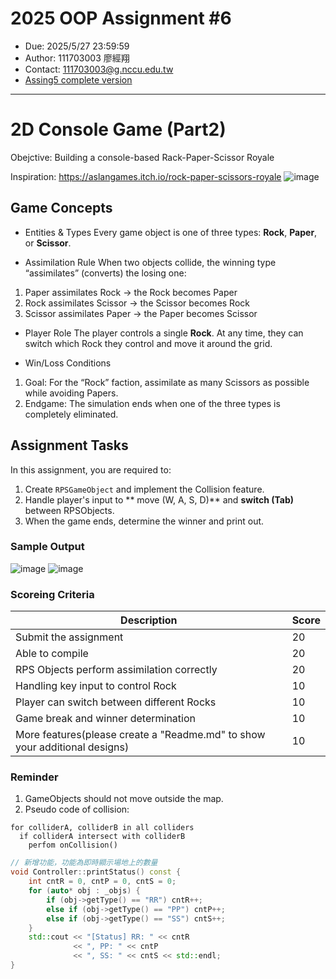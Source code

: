 # 2025 OOP Assignment #6
- Due: 2025/5/27 23:59:59
- Author: 111703003 廖經翔
- Contact: 111703003@g.nccu.edu.tw
- [Assing5 complete version](https://github.com/oopnccucs/25-assign5-complete)
---


# 2D Console Game (Part2)

Obejctive: Building a console-based Rack-Paper-Scissor Royale

Inspiration: https://aslangames.itch.io/rock-paper-scissors-royale
![image](https://github.com/user-attachments/assets/880e5d43-cd23-4b9d-9d5a-5ed0ea09d7bd)

## Game Concepts

- Entities & Types
Every game object is one of three types: **Rock**, **Paper**, or **Scissor**.

- Assimilation Rule
When two objects collide, the winning type “assimilates” (converts) the losing one:

1. Paper assimilates Rock → the Rock becomes Paper
2. Rock assimilates Scissor → the Scissor becomes Rock
3. Scissor assimilates Paper → the Paper becomes Scissor

- Player Role
The player controls a single **Rock**. At any time, they can switch which Rock they control and move it around the grid.

- Win/Loss Conditions
1. Goal: For the “Rock” faction, assimilate as many Scissors as possible while avoiding Papers.
2. Endgame: The simulation ends when one of the three types is completely eliminated.
   
## Assignment Tasks

In this assignment, you are required to:
1. Create  `RPSGameObject` and implement the Collision feature.
2. Handle player's input  to ** move (W, A, S, D)** and **switch (Tab)** between RPSObjects.
3. When the game ends, determine the winner and print out.

### Sample Output
![image](https://github.com/user-attachments/assets/651bcafa-f3cb-4a75-a663-c54e7c015b0d)
![image](https://github.com/user-attachments/assets/c98e44e0-f485-44a4-aa99-f839f256583e)

### Scoreing Criteria
|Description|Score|
|-----|-----|
|Submit the assignment|20|
|Able to compile|20|
|RPS Objects perform assimilation correctly|20|
|Handling key input to control Rock|10|
|Player can switch between different Rocks|10|
|Game break and winner determination|10|
|More features(please create a "Readme.md" to show your additional designs)|10|

### Reminder

1. GameObjects should not move outside the map.
2. Pseudo code of collision:

```
for colliderA, colliderB in all colliders
  if colliderA intersect with colliderB
    perfom onCollision()
```


```cpp
// 新增功能，功能為即時顯示場地上的數量
void Controller::printStatus() const {
    int cntR = 0, cntP = 0, cntS = 0;
    for (auto* obj : _objs) {
        if (obj->getType() == "RR") cntR++;
        else if (obj->getType() == "PP") cntP++;
        else if (obj->getType() == "SS") cntS++;
    }
    std::cout << "[Status] RR: " << cntR
              << ", PP: " << cntP
              << ", SS: " << cntS << std::endl;
}

